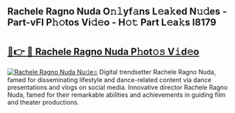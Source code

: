 ## Rachele Ragno Nuda O𝚗𝚕yf𝚊ns L𝚎a𝚔ed N𝚞𝚍es - Part-vFI P𝚑𝚘tos Vi𝚍𝚎o - H𝚘𝚝 Part L𝚎a𝚔s l8179

# <h2><a href="http://kf1gmf2.oniu.top/?m=Rachele+Ragno+Nuda">🔗👉 🔴 Rachele Ragno Nuda P𝚑ot𝚘𝚜 V𝚒d𝚎o</a></h2>

[![Rachele Ragno Nuda Nu𝚍e𝚜](https://i.imgur.com/0qMVB7G.gif)](http://kf1gmf2.oniu.top/?m=Rachele+Ragno+Nuda)
Digital trendsetter Rachele Ragno Nuda, famed for disseminating lifestyle and dance-related content via dance presentations and vlogs on social media. Innovative director Rachele Ragno Nuda, famed for their remarkable abilities and achievements in guiding film and theater productions.  
